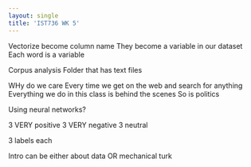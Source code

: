 ```yaml
---
layout: single
title: 'IST736 WK 5'
---
```



Vectorize become column name
They become a variable in our dataset
Each word is a variable


Corpus analysis
Folder
that has text files


WHy do we care
Every time we get on the web and search for anything
Everything we do in this class is behind the scenes
So is politics




Using neural networks?


3 VERY positive
3 VERY negative
3 neutral 

3 labels each   


Intro can be either about data OR mechanical turk


